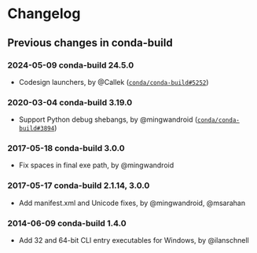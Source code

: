 # Changelog

## Previous changes in conda-build

### 2024-05-09 conda-build 24.5.0

- Codesign launchers, by @Callek ([`conda/conda-build#5252`](https://github.com/conda/conda-build/pull/5252))

### 2020-03-04 conda-build 3.19.0

- Support Python debug shebangs, by @mingwandroid ([`conda/conda-build#3894`](https://github.com/conda/conda-build/pull/3894))

### 2017-05-18 conda-build 3.0.0

- Fix spaces in final exe path, by @mingwandroid

### 2017-05-17 conda-build 2.1.14, 3.0.0

- Add manifest.xml and Unicode fixes, by @mingwandroid, @msarahan

### 2014-06-09 conda-build 1.4.0

- Add 32 and 64-bit CLI entry executables for Windows, by @ilanschnell
